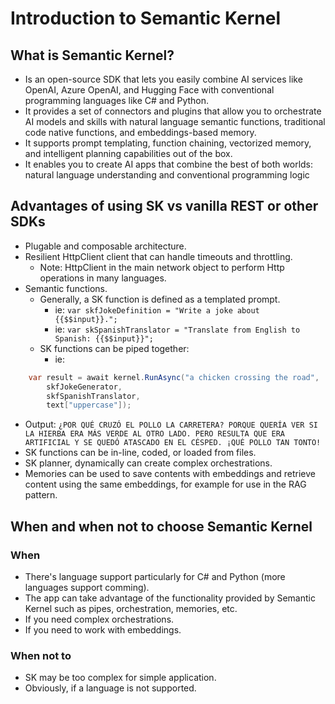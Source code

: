# Introduction to Semantic Kernel

## What is Semantic Kernel?

- Is an open-source SDK that lets you easily combine AI services like OpenAI, Azure OpenAI, and Hugging Face with conventional programming languages like C# and Python.
- It provides a set of connectors and plugins that allow you to orchestrate AI models and skills with natural language semantic functions, traditional code native functions, and embeddings-based memory.
- It supports prompt templating, function chaining, vectorized memory, and intelligent planning capabilities out of the box.
- It enables you to create AI apps that combine the best of both worlds: natural language understanding and conventional programming logic

## Advantages of using SK vs vanilla REST or other SDKs

- Plugable and composable architecture.
- Resilient HttpClient client that can handle timeouts and throttling.
  - Note: HttpClient in the main network object to perform Http operations in many languages.
- Semantic functions.
  - Generally, a SK function is defined as a templated prompt.
    - ie: `var skfJokeDefinition = "Write a joke about {{$$input}}.";`
    - ie: `var skSpanishTranslator = "Translate from English to Spanish: {{$$input}}";`
  - SK functions can be piped together:
    - ie:

```c#
    var result = await kernel.RunAsync("a chicken crossing the road",
        skfJokeGenerator,
        skfSpanishTranslator,
        text["uppercase"]);
```

- Output: `¿POR QUÉ CRUZÓ EL POLLO LA CARRETERA? PORQUE QUERÍA VER SI LA HIERBA ERA MÁS VERDE AL OTRO LADO. PERO RESULTA QUE ERA ARTIFICIAL Y SE QUEDÓ ATASCADO EN EL CÉSPED. ¡QUÉ POLLO TAN TONTO!`
- SK functions can be in-line, coded, or loaded from files.
- SK planner, dynamically can create complex orchestrations.
- Memories can be used to save contents with embeddings and retrieve content using the same embeddings, for example for use in the RAG pattern.

## When and when not to choose Semantic Kernel

### When

- There's language support particularly for C# and Python (more languages support comming).
- The app can take advantage of the functionality provided by Semantic Kernel such as pipes, orchestration, memories, etc.
- If you need complex orchestrations.
- If you need to work with embeddings.

### When not to

- SK may be too complex for simple application.
- Obviously, if a language is not supported.
